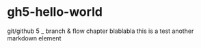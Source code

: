 # gh5-hello-world
git/github 5 _ branch &amp; flow chapter
blablabla
this is a test
another markdown element
